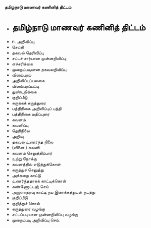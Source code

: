 **தமிழ்நாடு மாணவர் கணினித் திட்டம்**
- # தமிழ்நாடு மாணவர் கணினித் திட்டம்
- n. அறிவிப்பு
- செய்தி
- தகவல் தெரிவிப்பு
- சட்டச் சார்பான முன்னறிவிப்பு
- எச்சரிக்கை
- முறைப்படியான தகவலறிவிப்பு
- விளம்பரம்
- அறிவிப்புப்பலகை
- விளம்பரப்பட்டி
- துண்டறிக்கை
- குறிப்பீடு
- சுருக்கக் கருத்துரை
- பத்திரிகை அறிவிப்புப் பத்தி
- பத்திரிகை மதிப்புரை
- கவனம்
- கவனிப்பு
- தெரிநிலை
- அறிவு
- தகவல் உணர்ந்த நிலை
- (வினை.) கவனி
- கவனம் செலுத்திப்பார்
- உற்று நோக்கு
- கவனத்தில் எடுத்துக்கொள்
- கருத்துச் செலுத்து
- அக்கறை காட்டு
- உணர்ந்ததாகக் காட்டிக்கொள்
- கண்ணோட்டஞ் செய்
- அருளாதரவு காட்டி நய இணக்கத்துடன் நடத்து
- குறிப்பிடு
- குறித்துச் சொல்
- கருத்துரை வழங்கு
- சட்டப்படியான முன்னறிவிப்பு வழங்கு
- முறைப்படி அறிவிப்பு செய்.

